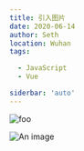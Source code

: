 ```yaml
---
title: 引入图片
date: 2020-06-14
author: Seth
location: Wuhan
tags: 

  - JavaScript
  - Vue

siderbar: 'auto'
---
```

<img :src="$withBase('/assets/img/favicon.ico')" alt="foo" class="zoom-custom-imgs">

![An image](/assets/img/favicon.ico)

<ClientOnly>
<Vssue title="发布评论" />
</ClientOnly>
